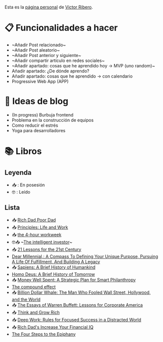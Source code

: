 Esta es la [página personal](https://elrincondevictor.com/blog/) de [Victor Ribero](https://twitter.com/JS_TUREEY).

# 📋 Funcionalidades a hacer
- ~Añadir Post relacionado~
- ~Añadir Post aleatorio~
- ~Añadir Post anterior y siguiente~
- ~Añadir compartir artículo en redes sociales~
- ~Añadir apartado: cosas que he aprendido hoy -> MVP (uno random)~
- Añadir apartado: ¿De dónde aprendo?
- Añadir apartado: cosas que he aprendido -> con calendario
- Progressive Web App (APP)

# 📝 Ideas de blog
- (In progress) Burbuja frontend
- Problema en la construcción de equipos
- Como reducir el estrés
- Yoga para desarrolladores

# 📚 Libros
## Leyenda
- 📥 : En posesión
- 🤓 : Leído

## Lista
- 📥 [Rich Dad Poor Dad](https://www.amazon.com/Robert-Kiyosaki-Rich-Poor-%E3%80%902018%E3%80%91/dp/B07HK8X8V5/)
- 📥 [Principles: Life and Work](https://www.amazon.com/Principles-Life-Work-Ray-Dalio/dp/1501124021/)
- 📥 [the 4-hour workweek](https://www.amazon.com/4-Hour-Work-Week-Escape-Anywhere-ebook/dp/B006X0M2TS)
- 🤓📥 ~[The intelligent investor](https://www.amazon.com/Intelligent-Investor-Collins-Business-Essentials-ebook/dp/B000FC12C8)~
- 📥 [21 Lessons for the 21st Century](https://www.amazon.com/Lessons-21st-Century-Yuval-Harari-ebook/dp/B0767FS76G)
- [Dear Millennial,: A Compass To Defining Your Unique Purpose, Pursuing A Life Of Fulfillment, And Building A Legacy](https://www.amazon.com/dp/B075VNBSGP)
- 📥 [Sapiens: A Brief History of Humankind](https://www.amazon.com/Sapiens-Humankind-Yuval-Noah-Harari-ebook/dp/B00K7ED54M)
- [Homo Deus: A Brief History of Tomorrow](https://www.amazon.com/Homo-Deus-Brief-History-Tomorrow-ebook/dp/B01BBQ33VE)
- 📥 [Money Well Spent: A Strategic Plan for Smart Philanthropy](https://www.amazon.com/Money-Well-Spent-Strategic-Philanthropy/dp/B00ZY95SSG)
- [The compound effect](https://www.amazon.com/Compound-Effect-Darren-Hardy/dp/159315724X)
- 📥 [Billion Dollar Whale: The Man Who Fooled Wall Street, Hollywood, and the World](https://www.amazon.com/Billion-Dollar-Whale-Fooled-Hollywood/dp/031643650X)
- 📥 [The Essays of Warren Buffett: Lessons for Corporate America](https://www.amazon.com/Essays-Warren-Buffett-Lessons-Corporate/dp/1611637589)
- 📥 [Think and Grow Rich](https://www.amazon.com/Complete-Reprint-Bestselling-Classic-Analysis/dp/1604502673)
- 📥 [Deep Work: Rules for Focused Success in a Distracted World](https://www.amazon.es/Deep-Work-Focused-Success-Distracted/dp/0349411905)
- 📥 [Rich Dad's Increase Your Financial IQ](https://www.amazon.es/Rich-Dads-Increase-Your-Financial/dp/1612680666)
- [The Four Steps to the Epiphany](https://www.amazon.com/gp/product/0989200507)
